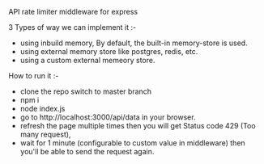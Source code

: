 API rate limiter middleware for express 

3 Types of way we can implement it :-
  - using inbuild memory, By default, the built-in memory-store is used.
  - using external memory store like postgres, redis, etc.
  - using a custom external memeory store.

How to run it :-

 - clone the repo switch to master branch
 - npm i
 - node index.js
 - go to http://localhost:3000/api/data in your browser.
 - refresh the page multiple times then you will get Status code 429 (Too many request),
 - wait for 1 minute (configurable to custom value in middleware) then you'll be able to send the request again.
